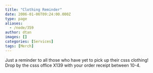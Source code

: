 ```yaml
---
title: "Clothing Reminder"
date: 2006-01-06T09:24:00.000Z
type: page
aliases:
  - /node/359
author: dtan
images: []
categories: [Services]
tags: [Merch]
---
```


<div class="field field-name-body field-type-text-with-summary field-label-hidden"><div class="field-items"><div class="field-item even"><p>Just a reminder to all those who have yet to pick up their csss clothing!  Drop by the csss office X139 with your order receipt between 10-4.  </p>
</div></div></div>    <footer>
          </footer>
